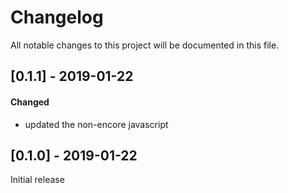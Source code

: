 # Changelog
All notable changes to this project will be documented in this file.

## [0.1.1] - 2019-01-22

#### Changed
* updated the non-encore javascript

## [0.1.0] - 2019-01-22

Initial release